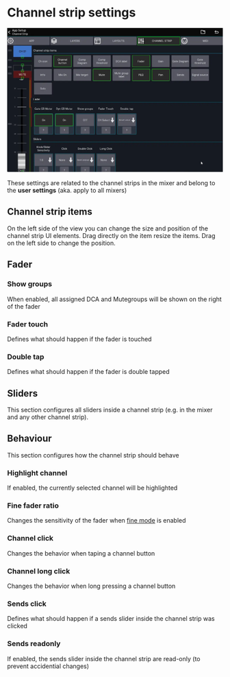 # Channel strip settings
![Channel strip settings](../img/settings/channel-strip.webp)

These settings are related to the channel strips in the mixer and belong to the **user settings** (aka. apply to all mixers)

## Channel strip items
On the left side of the view you can change the size and position of the channel strip UI elements.
Drag directly on the item resize the items. Drag on the left side to change the position.

## Fader
### Show groups
When enabled, all assigned DCA and Mutegroups will be shown on the right of the fader

### Fader touch
Defines what should happen if the fader is touched

### Double tap
Defines what should happen if the fader is double tapped

## Sliders
This section configures all sliders inside a channel strip (e.g. in the mixer and any other channel strip).

## Behaviour
This section configures how the channel strip should behave

### Highlight channel
If enabled, the currently selected channel will be highlighted

### Fine fader ratio
Changes the sensitivity of the fader when [fine mode](/ui-controls/#fine-mode) is enabled

### Channel click
Changes the behavior when taping a channel button

### Channel long click
Changes the behavior when long pressing a channel button

### Sends click
Defines what should happen if a sends slider inside the channel strip was clicked

### Sends readonly
If enabled, the sends slider inside the channel strip are read-only (to prevent accidential changes)